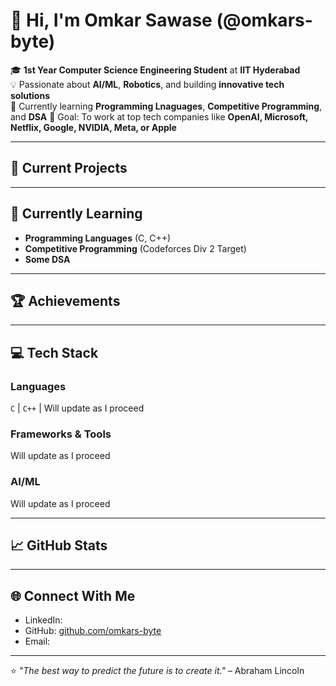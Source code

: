 # 👋 Hi, I'm Omkar Sawase (@omkars-byte)

🎓 **1st Year Computer Science Engineering Student** at **IIT Hyderabad**  
💡 Passionate about **AI/ML**, **Robotics**, and building **innovative tech solutions**  
🌱 Currently learning **Programming Lnaguages**, **Competitive Programming**, and **DSA**                                                                                                                            🚀 Goal: To work at top tech companies like **OpenAI, Microsoft, Netflix, Google, NVIDIA, Meta, or Apple**  

---

## 🔭 Current Projects
---

## 🌱 Currently Learning
- **Programming Languages** (C, C++)
- **Competitive Programming** (Codeforces Div 2 Target)
- **Some DSA** 

---

## 🏆 Achievements
---

## 💻 Tech Stack
### **Languages**
`C` | `C++` | Will update as I proceed

### **Frameworks & Tools**
Will update as I proceed

### **AI/ML**
Will update as I proceed

---

## 📈 GitHub Stats
---

## 🌐 Connect With Me
- LinkedIn:   
- GitHub: [github.com/omkars-byte](https://github.com/omkars-byte)  
- Email: 
---

⭐ *"The best way to predict the future is to create it."* – Abraham Lincoln
